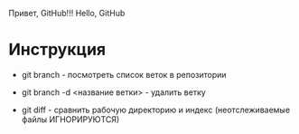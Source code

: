 Привет, GitHub!!!
Hello, GitHub





# Инструкция

+ git branch - посмотреть список веток в репозитории 
+ git branch -d <название ветки> - удалить ветку

+ git diff - сравнить рабочую директорию и индекс (неотслеживаемые файлы ИГНОРИРУЮТСЯ)